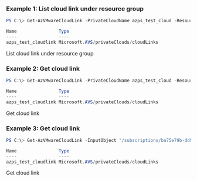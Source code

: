 ### Example 1: List cloud link under resource group
```powershell
PS C:\> Get-AzVMwareCloudLink -PrivateCloudName azps_test_cloud -ResourceGroupName azps_test_group

Name                Type
----                ----
azps_test_cloudlink Microsoft.AVS/privateClouds/cloudLinks
```

List cloud link under resource group

### Example 2: Get cloud link
```powershell
PS C:\> Get-AzVMwareCloudLink -PrivateCloudName azps_test_cloud -ResourceGroupName azps_test_group -Name azps_test_cloudlink

Name                Type
----                ----
azps_test_cloudlink Microsoft.AVS/privateClouds/cloudLinks
```

Get cloud link

### Example 3: Get cloud link
```powershell
PS C:\> Get-AzVMwareCloudLink -InputObject "/subscriptions/ba75e79b-dd95-4025-9dbf-3a7ae8dff2b5/resourceGroups/azps_test_group/providers/Microsoft.AVS/privateClouds/azps_test_cloud/cloudLinks/azps_test_cloudlink"

Name                Type
----                ----
azps_test_cloudlink Microsoft.AVS/privateClouds/cloudLinks
```

Get cloud link